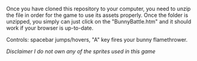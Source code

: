 Once you have cloned this repository to your computer, you need to unzip the file in order for the game to use its assets properly. 
Once the folder is unzipped, you simply can just click on the "BunnyBattle.htm" and it should work if your browser is up-to-date.

Controls: spacebar jumps/hovers, "A" key fires your bunny flamethrower.  

*Disclaimer I do not own any of the sprites used in this game*
